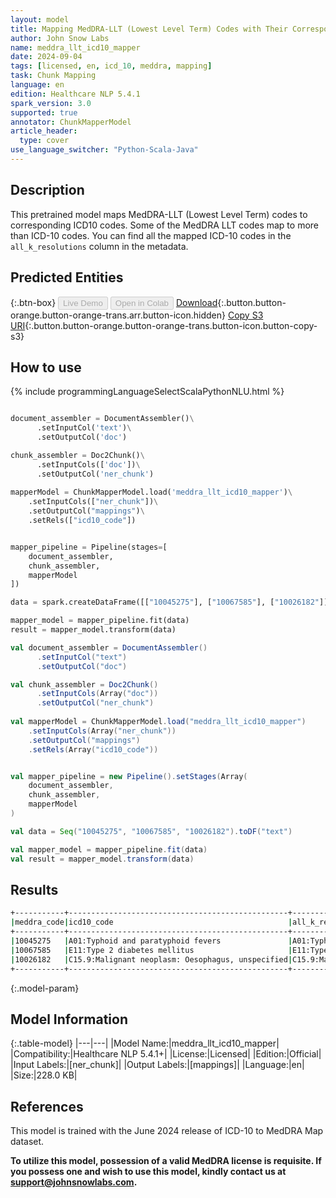 ```yaml
---
layout: model
title: Mapping MedDRA-LLT (Lowest Level Term) Codes with Their Corresponding ICD-10 Codes
author: John Snow Labs
name: meddra_llt_icd10_mapper
date: 2024-09-04
tags: [licensed, en, icd_10, meddra, mapping]
task: Chunk Mapping
language: en
edition: Healthcare NLP 5.4.1
spark_version: 3.0
supported: true
annotator: ChunkMapperModel
article_header:
  type: cover
use_language_switcher: "Python-Scala-Java"
---
```


## Description

This pretrained model maps MedDRA-LLT (Lowest Level Term) codes to corresponding ICD10 codes. Some of the MedDRA LLT codes map to more than ICD-10 codes. You can find all the mapped ICD-10 codes in the `all_k_resolutions` column in the metadata.

## Predicted Entities



{:.btn-box}
<button class="button button-orange" disabled>Live Demo</button>
<button class="button button-orange" disabled>Open in Colab</button>
[Download](https://s3.amazonaws.com/auxdata.johnsnowlabs.com/clinical/models/meddra_llt_icd10_mapper_en_5.4.1_3.0_1725432751297.zip){:.button.button-orange.button-orange-trans.arr.button-icon.hidden}
[Copy S3 URI](s3://auxdata.johnsnowlabs.com/clinical/models/meddra_llt_icd10_mapper_en_5.4.1_3.0_1725432751297.zip){:.button.button-orange.button-orange-trans.button-icon.button-copy-s3}

## How to use



<div class="tabs-box" markdown="1">
{% include programmingLanguageSelectScalaPythonNLU.html %}
  
```python

document_assembler = DocumentAssembler()\
      .setInputCol('text')\
      .setOutputCol('doc')

chunk_assembler = Doc2Chunk()\
      .setInputCols(['doc'])\
      .setOutputCol('ner_chunk')
 
mapperModel = ChunkMapperModel.load('meddra_llt_icd10_mapper')\
    .setInputCols(["ner_chunk"])\
    .setOutputCol("mappings")\
    .setRels(["icd10_code"])


mapper_pipeline = Pipeline(stages=[
    document_assembler,
    chunk_assembler,
    mapperModel
])

data = spark.createDataFrame([["10045275"], ["10067585"], ["10026182"]]).toDF("text")

mapper_model = mapper_pipeline.fit(data)
result = mapper_model.transform(data)
```
```scala
val document_assembler = DocumentAssembler()
      .setInputCol("text")
      .setOutputCol("doc")

val chunk_assembler = Doc2Chunk()
      .setInputCols(Array("doc"))
      .setOutputCol("ner_chunk")
 
val mapperModel = ChunkMapperModel.load("meddra_llt_icd10_mapper")
    .setInputCols(Array("ner_chunk"))
    .setOutputCol("mappings")
    .setRels(Array("icd10_code"))


val mapper_pipeline = new Pipeline().setStages(Array(
    document_assembler,
    chunk_assembler,
    mapperModel
)

val data = Seq("10045275", "10067585", "10026182").toDF("text")

val mapper_model = mapper_pipeline.fit(data)
val result = mapper_model.transform(data)
```
</div>

## Results

```bash
+-----------+-------------------------------------------------+--------------------------------------------------------+
|meddra_code|icd10_code                                       |all_k_resolutions                                       |
+-----------+-------------------------------------------------+--------------------------------------------------------+
|10045275   |A01:Typhoid and paratyphoid fevers               |A01:Typhoid and paratyphoid fevers:::A01.0:Typhoid fever|
|10067585   |E11:Type 2 diabetes mellitus                     |E11:Type 2 diabetes mellitus:::                         |
|10026182   |C15.9:Malignant neoplasm: Oesophagus, unspecified|C15.9:Malignant neoplasm: Oesophagus, unspecified:::    |
+-----------+-------------------------------------------------+--------------------------------------------------------+
```

{:.model-param}
## Model Information

{:.table-model}
|---|---|
|Model Name:|meddra_llt_icd10_mapper|
|Compatibility:|Healthcare NLP 5.4.1+|
|License:|Licensed|
|Edition:|Official|
|Input Labels:|[ner_chunk]|
|Output Labels:|[mappings]|
|Language:|en|
|Size:|228.0 KB|

## References

This model is trained with the June 2024 release of ICD-10 to MedDRA Map dataset.

**To utilize this model, possession of a valid MedDRA license is requisite. If you possess one and wish to use this model, kindly contact us at support@johnsnowlabs.com.**
